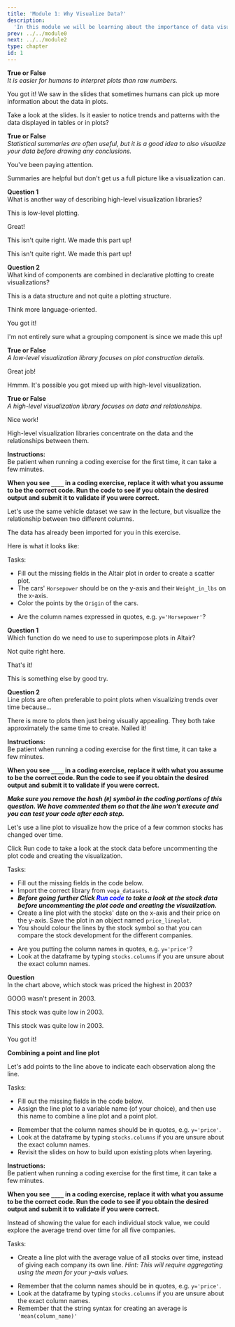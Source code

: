 ```yaml
---
title: 'Module 1: Why Visualize Data?'
description:
  'In this module we will be learning about the importance of data visualization and how a grammar of graphics can help us effectively visualize data.'
prev: ../../module0
next: ../../module2
type: chapter
id: 1
---
```


<exercise id="0" title="Module Learning Outcomes"  type="slides, video">
<slides source="module1/module1_00" shot="0" start="3:42" end="4:35"> </slides>
</exercise>


<exercise id="1" title="What is Data Visualization?" type="slides,video">
<slides source="module1/module1_01" shot="1" start="0:003" end="05:31"> </slides>
</exercise>

<exercise id="2" title="True or False: Data Visualization">

**True or False**       
*It is easier for humans to interpret plots than raw numbers.*


<choice id="1" >

<opt text="True"  correct="true">

You got it! We saw in the slides that sometimes humans can pick up more information about the data in plots. 

</opt>


<opt text="False">

Take a look at the slides. Is it easier to notice trends and patterns with the data displayed in tables or in plots?

</opt>


</choice>

**True or False**       
*Statistical summaries are often useful, but it is a good idea to also visualize your data before drawing any conclusions.*

<choice id="2" >

<opt text="True"  correct="true">

You've been paying attention. 

</opt>

<opt text="False">

Summaries are helpful but don't get us a full picture like a visualization can. 

</opt>

</choice>
</exercise>


<exercise id="3" title="How Can We Visualize Data?" type="slides,video">
<slides source="module1/module1_03" shot="1" start="5:4008" end="26:2200"> </slides>
</exercise>

<exercise id="4" title="Test Your Knowledge: Visualization Libraries">

**Question 1**      
What is another way of describing high-level visualization libraries? 

<choice id="1" >
<opt text="Imperative">

This is low-level plotting.

</opt>

<opt text="Declarative" correct="true">

Great!

</opt>

<opt text="Immediate">

This isn't quite right. We made this part up!

</opt>


<opt text="Definitive">

This isn't quite right. We made this part up!

</opt>

</choice>


**Question 2**      
What kind of components are combined in declarative plotting to create visualizations?

<choice id="2" >
<opt text="Dictionary Keys">

This is a data structure and not quite a plotting structure.

</opt>

<opt text="Block Components">

Think more language-oriented.

</opt>

<opt text="Grammatical Components"  correct="true">

You got it!

</opt>


<opt text="Grouping Components">

I'm not entirely sure what a grouping component is since we made this up!

</opt>

</choice>


</exercise>

<exercise id="5" title="True or False: Visualization Libaries">


**True or False**    
*A low-level visualization library focuses on plot construction details.*

<choice id="1" >
<opt text="True"  correct="true">

Great job! 

</opt>

<opt text="False">

Hmmm. It's possible you got mixed up with high-level visualization. 

</opt>

</choice>

**True or False**    
*A high-level visualization library focuses on data and relationships.*

<choice id="2" >

<opt text="True"  correct="true">

Nice work!

</opt>

<opt text="False">

High-level visualization libraries concentrate on the data and the relationships between them. 

</opt>

</choice>
</exercise>


<exercise id="6" title="Your First Plot">

**Instructions:**    
Be patient when running a coding exercise for the first time, it can take a few minutes. 

**When you see `____` in a coding exercise, replace it with what you assume to be the correct code. Run the code to see if you obtain the desired output
and submit it to validate if you were correct.**


Let's use the same vehicle dataset we saw in the lecture, but visualize the relationship between two different columns.

The data has already been imported for you in this exercise.

Here is what it looks like:

<codeblock id="cars_data">

</codeblock>

Tasks: 

- Fill out the missing fields in the Altair plot in order to create a scatter plot.
- The cars' `Horsepower` should be on the y-axis and their `Weight_in_lbs` on the x-axis.
- Color the points by the `Origin` of the cars.

<codeblock id="01_06">

- Are the column names expressed in quotes, e.g. `y='Horsepower'`?

</codeblock>
</exercise>


<exercise id="7" title="Aggregations, Lines, and Layers" type="slides,video">
<slides source="module1/module1_07" shot="1" start="26:3200" end="40:07"></slides>
</exercise>


<exercise id="8" title="Questions on How Plots are Created">

**Question 1**     
Which function do we need to use to superimpose plots in Altair?

<choice id="1">

<opt text="Overlay">

Not quite right here. 

</opt>

<opt text="Layer"  correct="true">

That's it!

</opt>

<opt text= "Panel">

This is something else by good try. 

</opt>

</choice>

**Question 2**     
Line plots are often preferable to point plots when visualizing trends over time because...

<choice id="2">
<opt text="The lines make the plot more visually appealing.">
There is more to plots then just being visually appealing. 
</opt>
<opt text= "Line plots are faster to create.">
They both take approximately the same time to create.
</opt>
<opt text="The line makes it easy to see which values are connected in the same group and its slope facilitates our interpretation of the overall trend."  correct="true">
Nailed it!
</opt>
</choice>

</exercise>

<exercise id="9" title="Creating a Line Plot for Change Over Time">


**Instructions:**    
Be patient when running a coding exercise for the first time, it can take a few minutes. 

**When you see `____` in a coding exercise, replace it with what you assume to be the correct code. Run the code to see if you obtain the desired output
and submit it to validate if you were correct.**

_**Make sure you remove the hash (`#`) symbol in the coding portions of this question.  We have commented them so that the line won't execute and you can test your code after each step.**_

Let's use a line plot to visualize how the price of a few common stocks has changed over time.

Click Run code to take a look at the stock data before uncommenting the plot code and creating the visualization.

Tasks:

- Fill out the missing fields in the code below.
- Import the correct library from `vega_datasets`.
- ***Before going further Click <font style="color:blue">Run code</font>   to take a look at the stock data before uncommenting the plot code and creating the visualization.***
- Create a line plot with the stocks' date on the x-axis and their price on the y-axis. Save the plot in an object named `price_lineplot`.
- You should colour the lines by the stock symbol
so that you can compare the stock development for the different companies.

<codeblock id="01_09a">

- Are you putting the column names in quotes, e.g. `y='price'`?
- Look at the dataframe by typing `stocks.columns` if you are unsure about the exact column names.

</codeblock>


**Question**   
In the chart above, which stock was priced the highest in 2003?

<choice id="1">

<opt text="GOOG">

GOOG wasn't present in 2003.

</opt>

<opt text= "AAPL">

This stock was quite low in 2003.

</opt>

<opt text= "AMZN">

This stock was quite low in 2003.

</opt>

<opt text="IBM"  correct="true">

You got it!

</opt>

</choice>


**Combining a point and line plot**

Let's add points to the line above to indicate each observation along the line.

Tasks:  

- Fill out the missing fields in the code below.
- Assign the line plot to a variable name (of your choice),
and then use this name to combine a line plot and a point plot.

<codeblock id="01_09b">

- Remember that the column names should be in quotes, e.g. `y='price'`.
- Look at the dataframe by typing `stocks.columns` if you are unsure about the exact column names.
- Revisit the slides on how to build upon existing plots when layering.

</codeblock>
</exercise>

<exercise id="10" title="Plotting an Aggregated Value">

**Instructions:**    
Be patient when running a coding exercise for the first time, it can take a few minutes. 

**When you see `____` in a coding exercise, replace it with what you assume to be the correct code. Run the code to see if you obtain the desired output
and submit it to validate if you were correct.**


Instead of showing the value for each individual stock value,
we could explore the average trend over time
for all five companies.

Tasks:

- Create a line plot with the average value of all stocks over time,
instead of giving each company its own line. 
*Hint: This will require aggregating using the mean for your y-axis values.*


<codeblock id="01_10">

- Remember that the column names should be in quotes, e.g. `y='price'`.
- Look at the dataframe by typing `stocks.columns` if you are unsure about the exact column names.
- Remember that the string syntax for creating an average is `'mean(column_name)'`

</codeblock>
</exercise>



<exercise id="11" title="What Did We Just Learn?" type="slides, video">
<slides source="module1/module1_end" shot="0" start="04:37" end="05:35">
</slides>
</exercise>